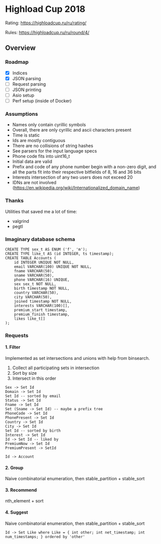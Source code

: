 # Highload Cup 2018

Rating: https://highloadcup.ru/ru/rating/

Rules: https://highloadcup.ru/ru/round/4/

## Overview

### Roadmap
- [x] Indices
- [x] JSON parsing
- [ ] Request parsing
- [ ] JSON printing
- [ ] Asio setup
- [ ] Perf setup (inside of Docker)

### Assumptions
- Names only contain cyrillic symbols
- Overall, there are only cyrillic and ascii characters present
- Time is static
- Ids are mostly contiguous
- There are no collisions of string hashes
- See parsers for the input language specs
- Phone code fits into uint16_t
- Initial data are valid
- Prefix and code of any phone number begin with a non-zero digit, and all the parts fit into their respective bitfields of 8, 16 and 36 bits
- Interests intersection of any two users does not exceed 20
- IDNs are not involved (https://en.wikipedia.org/wiki/Internationalized_domain_name)

### Thanks
Utilities that saved me a lot of time:
- valgrind
- pegtl

### Imaginary database schema
```
CREATE TYPE sex_t AS ENUM ('f', 'm');
CREATE TYPE like_t AS (id INTEGER, ts timestamp);
CREATE TABLE Accounts (
	id INTEGER UNIQUE NOT NULL,
	email VARCHAR(100) UNIQUE NOT NULL,
	fname VARCHAR(50),
	sname VARCHAR(50),
	phone VARCHAR(16) UNIQUE,
	sex sex_t NOT NULL,
	birth timestamp NOT NULL,
	country VARCHAR(50),
	city VARCHAR(50),
	joined timestamp NOT NULL,
	interests VARCHAR(100)[],
	premium_start timestamp,
	premium_finish timestamp,
	likes like_t[]
);
```

### Requests
#### 1. Filter
Implemented as set intersections and unions with help from binsearch.
1. Collect all participating sets in intersection
2. Sort by size
3. Intersect in this order

```
Sex -> Set Id
Domain -> Set Id
Set Id -- sorted by email
Status -> Set Id
Fname -> Set Id
Set (Sname -> Set Id) -- maybe a prefix tree
PhoneCode -> Set Id
PhonePresent -> Set Id
Country -> Set Id
City -> Set Id
Set Id -- sorted by birth
Interest -> Set Id
Id -> Set Id -- liked by
PremiumNow -> Set Id
PremiumPresent -> SetId

Id -> Account
```

#### 2. Group
Naive combinatorial enumeration, then stable_partition + stable_sort

#### 3. Recommend
nth_element + sort

#### 4. Suggest
Naive combinatorial enumeration, then stable_partition + stable_sort

```
Id -> Set Like where Like = { int other; int net_timestamp; int num_timestamps; } ordered by 'other'
```